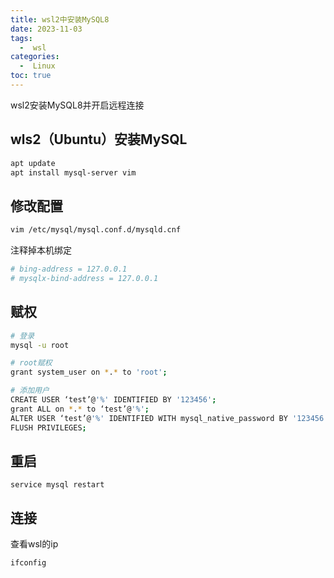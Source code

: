 ```yaml
---
title: wsl2中安装MySQL8
date: 2023-11-03
tags:
  -  wsl
categories:
  -  Linux
toc: true
---
```


wsl2安装MySQL8并开启远程连接

<!-- more -->


## wls2（Ubuntu）安装MySQL

```bash
apt update
apt install mysql-server vim
```

## 修改配置

```bash
vim /etc/mysql/mysql.conf.d/mysqld.cnf
```

注释掉本机绑定

```bash
# bing-address = 127.0.0.1
# mysqlx-bind-address = 127.0.0.1
```

## 赋权

```bash
# 登录
mysql -u root

# root赋权
grant system_user on *.* to 'root';

# 添加用户
CREATE USER ‘test’@'%' IDENTIFIED BY '123456';
grant ALL on *.* to ‘test’@'%';
ALTER USER ‘test’@'%' IDENTIFIED WITH mysql_native_password BY '123456';
FLUSH PRIVILEGES;

```

## 重启

```
service mysql restart
```

## 连接

查看wsl的ip

```bash
ifconfig
```
